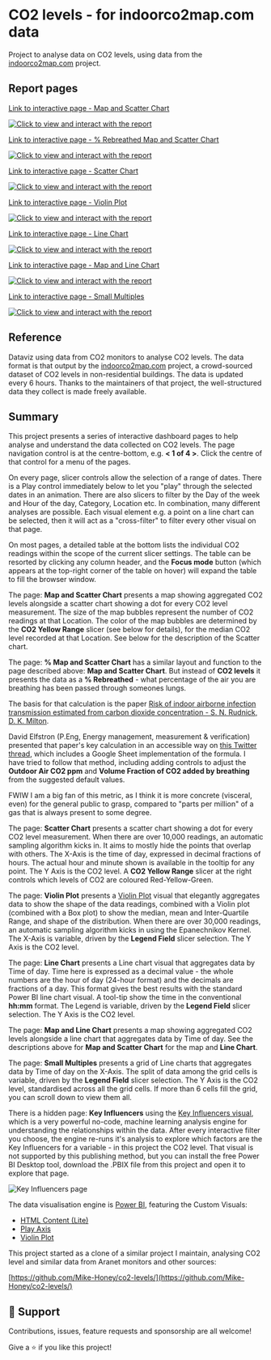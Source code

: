 # CO2 levels - for indoorco2map.com data
Project to analyse data on CO2 levels, using data from the [indoorco2map.com](https://indoorco2map.com) project.

## Report pages
[Link to interactive page - Map and Scatter Chart](https://app.powerbi.com/view?r=eyJrIjoiNWRhYWJlOWMtOGQ4My00YWUxLWJlNjctNTA1MGM2YWM5OTU4IiwidCI6ImRjMWYwNGY1LWMxZTUtNDQyOS1hODEyLTU3OTNiZTQ1YmY5ZCIsImMiOjEwfQ%3D%3D&pageName=ReportSection0aac08f4feffb58f17a8)

[![Click to view and interact with the report](https://github.com/Mike-Honey/co2-levels-indoorco2map/raw/main/co2-levels-map-scatter-chart.png)](https://app.powerbi.com/view?r=eyJrIjoiNWRhYWJlOWMtOGQ4My00YWUxLWJlNjctNTA1MGM2YWM5OTU4IiwidCI6ImRjMWYwNGY1LWMxZTUtNDQyOS1hODEyLTU3OTNiZTQ1YmY5ZCIsImMiOjEwfQ%3D%3D&pageName=ReportSection0aac08f4feffb58f17a8)

[Link to interactive page - % Rebreathed Map and Scatter Chart](https://app.powerbi.com/view?r=eyJrIjoiNWRhYWJlOWMtOGQ4My00YWUxLWJlNjctNTA1MGM2YWM5OTU4IiwidCI6ImRjMWYwNGY1LWMxZTUtNDQyOS1hODEyLTU3OTNiZTQ1YmY5ZCIsImMiOjEwfQ%3D%3D&pageName=ReportSection1f22519437abbc3e3f3d)

[![Click to view and interact with the report](https://github.com/Mike-Honey/co2-levels-indoorco2map/raw/main/co2-levels-pct-map-scatter-chart.png)](https://app.powerbi.com/view?r=eyJrIjoiNWRhYWJlOWMtOGQ4My00YWUxLWJlNjctNTA1MGM2YWM5OTU4IiwidCI6ImRjMWYwNGY1LWMxZTUtNDQyOS1hODEyLTU3OTNiZTQ1YmY5ZCIsImMiOjEwfQ%3D%3D&pageName=ReportSection1f22519437abbc3e3f3d)

[Link to interactive page - Scatter Chart](https://app.powerbi.com/view?r=eyJrIjoiNWRhYWJlOWMtOGQ4My00YWUxLWJlNjctNTA1MGM2YWM5OTU4IiwidCI6ImRjMWYwNGY1LWMxZTUtNDQyOS1hODEyLTU3OTNiZTQ1YmY5ZCIsImMiOjEwfQ%3D%3D&pageName=ReportSection6dc960586e2cd891bd66)

[![Click to view and interact with the report](https://github.com/Mike-Honey/co2-levels-indoorco2map/raw/main/co2-levels-scatter-chart.png)](https://app.powerbi.com/view?r=eyJrIjoiNWRhYWJlOWMtOGQ4My00YWUxLWJlNjctNTA1MGM2YWM5OTU4IiwidCI6ImRjMWYwNGY1LWMxZTUtNDQyOS1hODEyLTU3OTNiZTQ1YmY5ZCIsImMiOjEwfQ%3D%3D&pageName=ReportSection6dc960586e2cd891bd66)

[Link to interactive page - Violin Plot](https://app.powerbi.com/view?r=eyJrIjoiNWRhYWJlOWMtOGQ4My00YWUxLWJlNjctNTA1MGM2YWM5OTU4IiwidCI6ImRjMWYwNGY1LWMxZTUtNDQyOS1hODEyLTU3OTNiZTQ1YmY5ZCIsImMiOjEwfQ%3D%3D&pageName=ReportSection)

[![Click to view and interact with the report](https://github.com/Mike-Honey/co2-levels-indoorco2map/raw/main/co2-levels-violin-plot.png)](https://app.powerbi.com/view?r=eyJrIjoiNWRhYWJlOWMtOGQ4My00YWUxLWJlNjctNTA1MGM2YWM5OTU4IiwidCI6ImRjMWYwNGY1LWMxZTUtNDQyOS1hODEyLTU3OTNiZTQ1YmY5ZCIsImMiOjEwfQ%3D%3D&pageName=ReportSection)

[Link to interactive page - Line Chart](https://app.powerbi.com/view?r=eyJrIjoiNWRhYWJlOWMtOGQ4My00YWUxLWJlNjctNTA1MGM2YWM5OTU4IiwidCI6ImRjMWYwNGY1LWMxZTUtNDQyOS1hODEyLTU3OTNiZTQ1YmY5ZCIsImMiOjEwfQ%3D%3D&pageName=ReportSectionb5b07ebef76b977178c5)

[![Click to view and interact with the report](https://github.com/Mike-Honey/co2-levels-indoorco2map/raw/main/co2-levels-line-chart.png)](https://app.powerbi.com/view?r=eyJrIjoiNWRhYWJlOWMtOGQ4My00YWUxLWJlNjctNTA1MGM2YWM5OTU4IiwidCI6ImRjMWYwNGY1LWMxZTUtNDQyOS1hODEyLTU3OTNiZTQ1YmY5ZCIsImMiOjEwfQ%3D%3D&pageName=ReportSectionb5b07ebef76b977178c5)

[Link to interactive page - Map and Line Chart](https://app.powerbi.com/view?r=eyJrIjoiNWRhYWJlOWMtOGQ4My00YWUxLWJlNjctNTA1MGM2YWM5OTU4IiwidCI6ImRjMWYwNGY1LWMxZTUtNDQyOS1hODEyLTU3OTNiZTQ1YmY5ZCIsImMiOjEwfQ%3D%3D&pageName=ReportSection6108938dbf35eb2ca241)

[![Click to view and interact with the report](https://github.com/Mike-Honey/co2-levels-indoorco2map/raw/main/co2-levels-map-line-chart.png)](https://app.powerbi.com/view?r=eyJrIjoiNWRhYWJlOWMtOGQ4My00YWUxLWJlNjctNTA1MGM2YWM5OTU4IiwidCI6ImRjMWYwNGY1LWMxZTUtNDQyOS1hODEyLTU3OTNiZTQ1YmY5ZCIsImMiOjEwfQ%3D%3D&pageName=ReportSection6108938dbf35eb2ca241)

[Link to interactive page - Small Multiples](https://app.powerbi.com/view?r=eyJrIjoiNWRhYWJlOWMtOGQ4My00YWUxLWJlNjctNTA1MGM2YWM5OTU4IiwidCI6ImRjMWYwNGY1LWMxZTUtNDQyOS1hODEyLTU3OTNiZTQ1YmY5ZCIsImMiOjEwfQ%3D%3D&pageName=ReportSectionbda0b502b70b85684077)

[![Click to view and interact with the report](https://github.com/Mike-Honey/co2-levels-indoorco2map/raw/main/co2-levels-small-multiples.png)](https://app.powerbi.com/view?r=eyJrIjoiNWRhYWJlOWMtOGQ4My00YWUxLWJlNjctNTA1MGM2YWM5OTU4IiwidCI6ImRjMWYwNGY1LWMxZTUtNDQyOS1hODEyLTU3OTNiZTQ1YmY5ZCIsImMiOjEwfQ%3D%3D&pageName=ReportSectionbda0b502b70b85684077)

## Reference

Dataviz using data from CO2 monitors to analyse CO2 levels. The data format is that output by the [indoorco2map.com](https://indoorco2map.com) project, a crowd-sourced dataset of CO2 levels in non-residential buildings. The data is updated every 6 hours.  Thanks to the maintainers of that project, the well-structured data they collect is made freely available.

## Summary

This project presents a series of interactive dashboard pages to help analyse and understand the data collected on CO2 levels.  The page navigation control is at the centre-bottom, e.g. **< 1 of 4 >**. Click the centre of that control for a menu of the pages.

On every page, slicer controls allow the selection of a range of dates. There is a Play control immediately below to let you "play" through the selected dates in an animation.  There are also slicers to filter by the Day of the week and Hour of the day, Category, Location etc. In combination, many different analyses are possible.  Each visual element e.g. a point on a line chart can be selected, then it will act as a "cross-filter" to filter every other visual on that page.

On most pages, a detailed table at the bottom lists the individual CO2 readings within the scope of the current slicer settings. The table can be resorted by clicking any column header, and the **Focus mode** button (which appears at the top-right corner of the table on hover) will expand the table to fill the browser window.

The page: **Map and Scatter Chart** presents a map showing aggregated CO2 levels alongside a scatter chart showing a dot for every CO2 level measurement. The size of the map bubbles represent the number of CO2 readings at that Location. The color of the map bubbles are determined by the **CO2 Yellow Range** slicer (see below for details), for the median CO2 level recorded at that Location. See below for the description of the Scatter chart.

The page: **% Map and Scatter Chart** has a similar layout and function to the page described above: **Map and Scatter Chart**.  But instead of **CO2 levels** it presents the data as a **% Rebreathed** - what percentage of the air you are breathing has been passed through someones lungs.

The basis for that calculation is the paper [Risk of indoor airborne infection transmission estimated from carbon dioxide concentration - S. N. Rudnick, D. K. Milton](https://onlinelibrary.wiley.com/doi/abs/10.1034/j.1600-0668.2003.00189.x).

David Elfstron (P.Eng, Energy management, measurement & verification) presented that paper's key calculation in an accessible way on [this Twitter thread](https://twitter.com/DavidElfstrom/status/1338327790874222592), which includes a Google Sheet implementation of the formula. I have tried to follow that method, including adding controls to adjust the **Outdoor Air CO2 ppm** and **Volume Fraction of CO2 added by breathing** from the suggested default values.

FWIW I am a big fan of this metric, as I think it is more concrete (visceral, even) for the general public to grasp, compared to "parts per million" of a gas that is always present to some degree.

The page: **Scatter Chart** presents a scatter chart showing a dot for every CO2 level measurement. When there are over 10,000 readings, an automatic sampling algorithm kicks in. It aims to mostly hide the points that overlap with others. The X-Axis is the time of day, expressed in decimal fractions of hours. The actual hour and minute shown is available in the tooltip for any point.  The Y Axis is the CO2 level. A **CO2 Yellow Range** slicer at the right controls which levels of CO2 are coloured Red-Yellow-Green.

The page: **Violin Plot** presents a [Violin Plot](https://appsource.microsoft.com/en-us/product/power-bi-visuals/WA104381947?tab=Overview) visual that elegantly aggregates data to show the shape of the data readings, combined with a Violin plot (combined with a Box plot) to show the median, mean and Inter-Quartile Range, and shape of the distribution. When there are over 30,000 readings, an automatic sampling algorithm kicks in using the Epanechnikov Kernel. The X-Axis is variable, driven by the **Legend Field** slicer selection. The Y Axis is the CO2 level. 

The page: **Line Chart** presents a Line chart visual that aggregates data by Time of day. Time here is expressed as a decimal value - the whole numbers are the hour of day (24-hour format) and the decimals are fractions of a day. This format gives the best results with the standard Power BI line chart visual. A tool-tip show the time in the conventional **hh:mm** format. The Legend is variable, driven by the **Legend Field** slicer selection. The Y Axis is the CO2 level. 

The page: **Map and Line Chart** presents a map showing aggregated CO2 levels alongside a line chart  that aggregates data by Time of day. See the descriptions above for **Map and Scatter Chart** for the map and **Line Chart**.

The page: **Small Multiples** presents a grid of Line charts that aggregates data by Time of day on the X-Axis. The split of data among the grid cells is variable, driven by the **Legend Field** slicer selection. The Y Axis is the CO2 level, standardised across all the grid cells. If more than 6 cells fill the grid, you can scroll down to view them all.

There is a hidden page: **Key Influencers** using the [Key Influencers visual](https://learn.microsoft.com/en-us/power-bi/visuals/power-bi-visualization-influencers?tabs=powerbi-desktop), which is a very powerful no-code, machine learning analysis engine for understanding the relationships within the data. After every interactive filter you choose, the engine re-runs it's analysis to explore which factors are the Key Influencers for a variable - in this project the CO2 level. That visual is not supported by this publishing method, but you can install the free Power BI Desktop tool, download the .PBIX file from this project and open it to explore that page.

![Key Influencers page](https://github.com/Mike-Honey/co2-levels/raw/main/co2-levels-key-influencers.png)

The data visualisation engine is [Power BI](https://powerbi.microsoft.com), featuring the Custom Visuals:
- [HTML Content (Lite)](https://appsource.microsoft.com/en-us/product/power-bi-visuals/coacervolimited1596856650797.htmlcontent_certified?tab=Overview)
- [Play Axis](https://appsource.microsoft.com/en-us/product/power-bi-visuals/WA104380981?tab=Overview)
- [Violin Plot](https://appsource.microsoft.com/en-us/product/power-bi-visuals/WA104381947?tab=Overview)

This project started as a clone of a similar project I maintain, analysing CO2 level and similar data from Aranet monitors and other sources:

[https://github.com/Mike-Honey/co2-levels/](https://github.com/Mike-Honey/co2-levels/)

## 🤝 Support

Contributions, issues, feature requests and sponsorship are all welcome!

Give a ⭐️ if you like this project!
